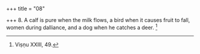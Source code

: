 +++
title = "08"

+++
8. A calf is pure when the milk flows, a bird when it causes fruit to fall, women during dalliance, and a dog when he catches a deer. [^7] 


[^7]:  Viṣṇu XXIII, 49.
